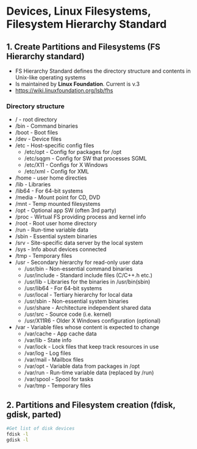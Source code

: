 # Devices, Linux Filesystems, Filesystem Hierarchy Standard

## 1. Create Partitions and Filesystems (FS Hierarchy standard)

- FS Hierarchy Standard defines the directory structure and contents in Unix-like operating systems
- Is maintained by **Linux Foundation**. Current is v.3
- https://wiki.linuxfoundation.org/lsb/fhs

### Directory structure

- / - root directory
- /bin - Command binaries
- /boot - Boot files
- /dev - Device files
- /etc - Host-specific config files
    - /etc/opt - Config for packages for /opt
    - /etc/sqgm - Config for SW that processes SGML
    - /etc/X11 - Configs for X Windows
    - /etc/xml - Config for XML
- /home - user home directies
- /lib - Libraries 
- /lib64 - For 64-bit systems
- /media - Mount point for CD, DVD
- /mnt - Temp mounted filesystems
- /opt - Optional app SW (often 3rd party)
- /proc - Wirtual FS providing process and kernel info 
- /root - Root user home directory
- /run - Run-time variable data
- /sbin - Essential system binaries
- /srv - Site-specific data server by the local system
- /sys - Info about devices connected
- /tmp - Temporary files
- /usr - Secondary hierarchy for read-only user data
    - /usr/bin - Non-essential command binaries
    - /usr/include - Standard include files (C/C++.h etc.)
    - /usr/lib - Libraries for the binaries in /usr/bin(sbin)
    - /usr/lib64 - For 64-bit systems
    - /usr/local - Tertiary hierarchy for local data
    - /usr/sbin - Non-essential system binaries
    - /usr/share - Architecture independent shared data
    - /usr/src - Source code (i.e. kernel)
    - /usr/X11R6 - Older X Windows configuration (optional)
- /var - Variable files whose content is expected to change
    - /var/cache - App cache data
    - /var/lib - State info
    - /var/lock - Lock files that keep track resources in use
    - /var/log - Log files
    - /var/mail - Mailbox files
    - /var/opt - Variable data from packages in /opt
    - /var/run - Run-time variable data (replaced by /run)
    - /var/spool - Spool for tasks
    - /var/tmp - Temporary files

## 2. Partitions and Filesystem creation (fdisk, gdisk, parted)

```bash
#Get list of disk devices
fdisk -l
gdisk -l
```
